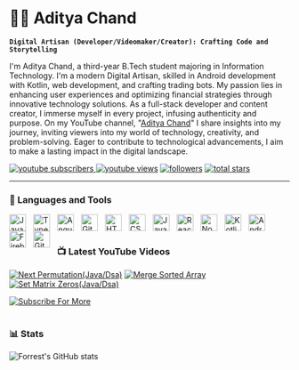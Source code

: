 # 🏄‍♂️ Aditya Chand

**`Digital Artisan (Developer/Videomaker/Creator): Crafting Code and Storytelling`**

I'm Aditya Chand, a third-year B.Tech student majoring in Information Technology. I'm a modern Digital Artisan, skilled in Android development with Kotlin, web development, and crafting trading bots. My passion lies in enhancing user experiences and optimizing financial strategies through innovative technology solutions. As a full-stack developer and content creator, I immerse myself in every project, infusing authenticity and purpose. On my YouTube channel, "[Aditya Chand][youtube]" I share insights into my journey, inviting viewers into my world of technology, creativity, and problem-solving. Eager to contribute to technological advancements, I aim to make a lasting impact in the digital landscape.

 <p align="left">
      <a href="https://www.youtube.com/channel/UCmJzHCvSersVPFzj6bRFsjg?sub_confirmation=1">
    <img alt="youtube subscribers" title="Subscribe to my YouTube channel" src="https://custom-icon-badges.demolab.com/youtube/channel/subscribers/UCmJzHCvSersVPFzj6bRFsjg?color=%23E05D44&label=SUBSCRIBE&logo=video&logoColor=white&style=for-the-badge&labelColor=CE4630"/>
</a>
      <a href="https://www.youtube.com/channel/UCmJzHCvSersVPFzj6bRFsjg">
         <img alt="youtube views" title="YouTube views" src="https://custom-icon-badges.demolab.com/youtube/channel/views/UCmJzHCvSersVPFzj6bRFsjg?color=%23E1AD0E&logo=eye&logoColor=white&style=for-the-badge&labelColor=C79600"/></a> 
      <a href="https://github.com/adiityack?tab=followers">
         <img alt="followers" title="Follow me on Github" src="https://custom-icon-badges.demolab.com/github/followers/adiityack?color=236ad3&labelColor=1155ba&style=for-the-badge&logo=person-add&label=Follow&logoColor=white"/></a>
      <a href="https://github.com/adiityack?tab=repositories&sort=stargazers">
         <img alt="total stars" title="Total stars on GitHub" src="https://custom-icon-badges.demolab.com/github/stars/adiityack?color=55960c&style=for-the-badge&labelColor=488207&logo=star"/></a>
   </p>

---

### 🧰 Languages and Tools

<img align="left" alt="Java" width="30px" style="padding-right:10px;" src="https://cdn.jsdelivr.net/gh/devicons/devicon/icons/java/java-original.svg"/>

<img align="left" alt="TypeScript" width="30px" style="padding-right:10px;" src="https://cdn.jsdelivr.net/gh/devicons/devicon/icons/typescript/typescript-plain.svg" />
<img align="left" alt="Angular" width="30px" style="padding-right:10px;" src="https://cdn.jsdelivr.net/gh/devicons/devicon/icons/angularjs/angularjs-plain.svg" />
<img align="left" alt="Git" width="30px" style="padding-right:10px;" src="https://cdn.jsdelivr.net/gh/devicons/devicon/icons/git/git-original.svg" />

<img align="left" alt="HTML" width="30px" style="padding-right:10px;" src="https://cdn.jsdelivr.net/gh/devicons/devicon/icons/html5/html5-plain.svg" />
<img align="left" alt="CSS" width="30px" style="padding-right:10px;" src="https://cdn.jsdelivr.net/gh/devicons/devicon/icons/css3/css3-plain.svg" />
<img align="left" alt="JavaScript" width="30px" style="padding-right:10px;" src="https://cdn.jsdelivr.net/gh/devicons/devicon/icons/javascript/javascript-plain.svg" />
<img align="left" alt="React" width="30px" style="padding-right:10px;" src="https://cdn.jsdelivr.net/gh/devicons/devicon/icons/react/react-original.svg" />
<img align="left" alt="NodeJS" width="30px" style="padding-right:10px;" src="https://cdn.jsdelivr.net/gh/devicons/devicon/icons/nodejs/nodejs-original.svg" />
<img align="left" alt="Kotlin" width="30px" style="padding-right:10px;" src="https://cdn.jsdelivr.net/gh/devicons/devicon/icons/kotlin/kotlin-original.svg" />
<img align="left" alt="AndroidStudio" width="30px" style="padding-right:10px;" src="https://cdn.jsdelivr.net/gh/devicons/devicon/icons/android/android-original.svg" />
<img align="left" alt="Firebase" width="30px" style="padding-right:10px;" src="https://cdn.jsdelivr.net/gh/devicons/devicon/icons/firebase/firebase-plain.svg" />


<img align="left" alt="GitHub" width="30px" style="padding-right:10px;" src="https://cdn.jsdelivr.net/gh/devicons/devicon/icons/github/github-original.svg" />

<br />

#

### 📺 Latest YouTube Videos

<!-- BEGIN YOUTUBE-CARDS -->
[![Next Permutation(Java/Dsa)](https://ytcards.demolab.com/?id=b5vG_5lJ5tU&title=Next+Permutation%28Java%2FDsa%29&lang=en&timestamp=1714658415&background_color=%230d1117&title_color=%23ffffff&stats_color=%23dedede&max_title_lines=1&width=250&border_radius=5&duration=1243 "Next Permutation(Java/Dsa)")](https://youtu.be/b5vG_5lJ5tU?si=d1_oL7L0FauzFYA6)
[![Merge Sorted Array](https://ytcards.demolab.com/?id=wf5g5viov1I&title=Merge+Sorted+Array&lang=en&timestamp=1712845830&background_color=%230d1117&title_color=%23ffffff&stats_color=%23dedede&max_title_lines=1&width=250&border_radius=5&duration=867 "Merge Sorted Array")](https://youtu.be/wf5g5viov1I?si=NRvUzGcRjPXr3rwg)
[![Set Matrix Zeros(Java/Dsa)](https://ytcards.demolab.com/?id=b5vG_5lJ5tU&title=Set+Matrix+Zeros%28Java%2FDsa%29&lang=en&timestamp=1714658415&background_color=%230d1117&title_color=%23ffffff&stats_color=%23dedede&max_title_lines=1&width=250&border_radius=5&duration=1243 "Set Matrix Zeros(Java/Dsa)")](https://youtu.be/Avy0YgiK1vc?si=Qpu7NIMLbFR7OQBi)
<!-- END YOUTUBE-CARDS -->

[![Subscribe For More](https://custom-icon-badges.demolab.com/badge/-Subscribe%20For%20More-red?style=for-the-badge&logo=video&logoColor=white)](https://www.youtube.com/channel/UCmJzHCvSersVPFzj6bRFsjg?sub_confirmation=1)

#

### 📊 Stats

![Forrest's GitHub stats](https://github-readme-stats.vercel.app/api?username=adiityack&show_icons=true&theme=gruvbox)

<!-- ![GitHub Streak](https://streak-stats.demolab.com?user=adiityack&theme=gruvbox&border_radius=4.5) -->

#
<!--
<details>
 <summary><h3>👨‍💻 Aditya Coding Journey</h3></summary>
  Picture this: in the vast expanse of the digital world, there's me, Aditya Chand, a modern-day Digital Artisan. With Android development, web crafting, and trading bots as my tools, I'm on a mission to transform user experiences and revolutionize financial strategies through tech innovation.

As a full-stack developer and content creator, I weave stories that resonate, infusing each project with authenticity. On my YouTube channel, 'Aditya Chand,' I invite you into a realm where technology, creativity, and problem-solving converge.

But amidst my journey, there's a dream that never faded - to birth my own app, my own creation. So, with steely resolve, I pivot my focus, dedicating time to manifesting this vision.

As the tale of my tech odyssey unfolds, it's a saga of passion, perseverance, and the relentless pursuit of innovation. Every step forward brings me closer to that dream, fueled by a burning desire to leave an indelible mark in the digital sphere.
-->
[website]: https://adityacchand.netlify.app
[youtube]: https://youtube.com/adiityack

